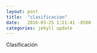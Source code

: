 ```yaml
---
layout: post
title:  "clasificacion"
date:   2016-03-25 1:21:41 -0500
categories: jekyll update
---
```


Clasificación